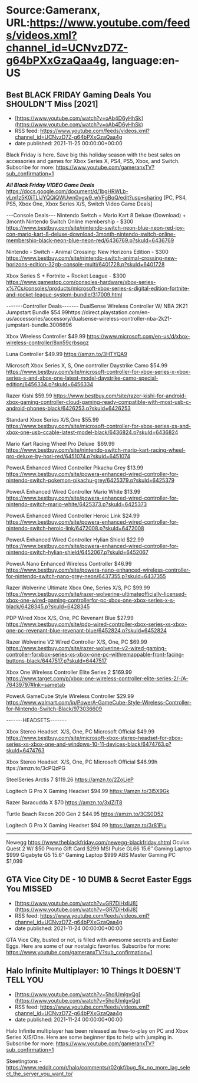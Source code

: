 # Source:Gameranx, URL:https://www.youtube.com/feeds/videos.xml?channel_id=UCNvzD7Z-g64bPXxGzaQaa4g, language:en-US

## Best BLACK FRIDAY Gaming Deals You SHOULDN'T Miss [2021]
 - [https://www.youtube.com/watch?v=oAb4D6yHhSk](https://www.youtube.com/watch?v=oAb4D6yHhSk)
 - RSS feed: https://www.youtube.com/feeds/videos.xml?channel_id=UCNvzD7Z-g64bPXxGzaQaa4g
 - date published: 2021-11-25 00:00:00+00:00

Black Friday is here. Save big this holiday season with the best sales on accessories and games for Xbox Series X, PS4, PS5, Xbox, and Switch.
Subscribe for more: https://www.youtube.com/gameranxTV?sub_confirmation=1

***All Black Friday VIDEO Game Deals*** 
https://docs.google.com/document/d/1bgHRWLb-vLm1z5K0iTLlJYQQiQWUwn0vgw9_wVFgBqQ/edit?usp=sharing
[PC, PS4, PS5, Xbox One, Xbox Series X/S, Switch Video Game Deals]

---Console Deals---
Nintendo Switch + Mario Kart 8 Deluxe (Download) + 3month Nintendo Switch Online membership - $300
https://www.bestbuy.com/site/nintendo-switch-neon-blue-neon-red-joy-con-mario-kart-8-deluxe-download-3month-nintendo-switch-online-membership-black-neon-blue-neon-red/6436769.p?skuId=6436769

Nintendo - Switch - Animal Crossing: New Horizons Edition - $300
https://www.bestbuy.com/site/nintendo-switch-animal-crossing-new-horizons-edition-32gb-console-multi/6401728.p?skuId=6401728

Xbox Series S + Fortnite + Rocket League - $300
https://www.gamestop.com/consoles-hardware/xbox-series-x%7Cs/consoles/products/microsoft-xbox-series-s-digital-edition-fortnite-and-rocket-league-system-bundle/317009.html

-------Controller Deals-------
DualSense Wireless Controller W/ NBA 2K21 Jumpstart Bundle $54.99https://direct.playstation.com/en-us/accessories/accessory/dualsense-wireless-controller-nba-2k21-jumpstart-bundle.3006696

Xbox Wireless Controller $49.99
https://www.microsoft.com/en-us/d/xbox-wireless-controller/8xn59crbsqgz

Luna Controller $49.99
https://amzn.to/3HTYQA9

Microsoft Xbox Series X, S, One controller Daystrike Camo $54.99
https://www.bestbuy.com/site/microsoft-controller-for-xbox-series-x-xbox-series-s-and-xbox-one-latest-model-daystrike-camo-special-edition/6456334.p?skuId=6456334

Razer Kishi $59.99
https://www.bestbuy.com/site/razer-kishi-for-android-xbox-gaming-controller-cloud-gaming-ready-compatible-with-most-usb-c-android-phones-black/6426253.p?skuId=6426253

Standard Xbox Series X/S,One $55.99
https://www.bestbuy.com/site/microsoft-controller-for-xbox-series-xs-and-xbox-one-usb-ccable-latest-model-black/6436824.p?skuId=6436824

Mario Kart Racing Wheel Pro Deluxe  $69.99
https://www.bestbuy.com/site/nintendo-switch-mario-kart-racing-wheel-pro-deluxe-by-hori-red/6451074.p?skuId=6451074

PowerA Enhanced Wired Controller Pikachu Grey $13.99
https://www.bestbuy.com/site/powera-enhanced-wired-controller-for-nintendo-switch-pokemon-pikachu-grey/6425379.p?skuId=6425379

PowerA Enhanced Wired Controller Mario White $13.99
https://www.bestbuy.com/site/powera-enhanced-wired-controller-for-nintendo-switch-mario-white/6425373.p?skuId=6425373



PowerA Enhanced Wired Controller Heroic Link $24.99
https://www.bestbuy.com/site/powera-enhanced-wired-controller-for-nintendo-switch-heroic-link/6472008.p?skuId=6472008

PowerA Enhanced Wired Controller Hylian Shield $22.99
https://www.bestbuy.com/site/powera-enhanced-wired-controller-for-nintendo-switch-hylian-shield/6452067.p?skuId=6452067

PowerA Nano Enhanced Wireless Controller $46.99
https://www.bestbuy.com/site/powera-nano-enhanced-wireless-controller-for-nintendo-switch-nano-grey-neon/6437355.p?skuId=6437355

Razer Wolverine Ultimate Xbox One, Series X/S, PC $99.99
https://www.bestbuy.com/site/razer-wolverine-ultimateofficially-licensed-xbox-one-wired-gaming-controllerfor-pc-xbox-one-xbox-series-x-s-black/6428345.p?skuId=6428345

PDP Wired Xbox X/S, One, PC Revenant Blue $27.99
https://www.bestbuy.com/site/pdp-wired-controller-xbox-series-xs-xbox-one-pc-revenant-blue-revenant-blue/6452824.p?skuId=6452824

Razer Wolverine V2 Wired Controller X/S, One, PC $69.99
https://www.bestbuy.com/site/razer-wolverine-v2-wired-gaming-controller-forxbox-series-xs-xbox-one-pc-withremappable-front-facing-buttons-black/6447517.p?skuId=6447517

Xbox One Wireless Controller Elite Series 2 $169.99
https://www.target.com/p/xbox-one-wireless-controller-elite-series-2/-/A-76439797#lnk=sametab

PowerA GameCube Style Wireless Controller $29.99
https://www.walmart.com/ip/PowerA-GameCube-Style-Wireless-Controller-for-Nintendo-Switch-Black/973036609

-------HEADSETS-------

Xbox Stereo Headset  X/S, One, PC Microsoft Official $49.99
https://www.bestbuy.com/site/microsoft-xbox-stereo-headset-for-xbox-series-xs-xbox-one-and-windows-10-11-devices-black/6474763.p?skuId=6474763

Xbox Stereo Headset  X/S, One, PC Microsoft Official $46.99h
ttps://amzn.to/3cPQzPG

SteelSeries Arctis 7 $119.26
https://amzn.to/2ZoLieP

Logitech G Pro X Gaming Headset $94.99
https://amzn.to/3l5X9Gk

Razer Baracudda X $70
https://amzn.to/3xlZiT8

Turtle Beach Recon 200 Gen 2 $44.95
https://amzn.to/3CS0D52

Logitech G Pro X Gaming Headset $94.99
https://amzn.to/3r81Piu

-----------

Newegg
https://www.theblackfriday.com/newegg-blackfriday.shtml
Oculus Quest 2 W/ $50 Promo Gift Card $299
MSI Pulse GL66 15.6″ Gaming Laptop $999
Gigabyte G5 15.6″ Gaming Laptop $999
ABS Master Gaming PC $1,099

## GTA Vice City DE - 10 DUMB & Secret Easter Eggs You MISSED
 - [https://www.youtube.com/watch?v=GR7DiHxIiJ8](https://www.youtube.com/watch?v=GR7DiHxIiJ8)
 - RSS feed: https://www.youtube.com/feeds/videos.xml?channel_id=UCNvzD7Z-g64bPXxGzaQaa4g
 - date published: 2021-11-24 00:00:00+00:00

GTA Vice City, busted or not, is filled with awesome secrets and Easter Eggs. Here are some of our nostalgic favorites.
Subscribe for more: https://www.youtube.com/gameranxTV?sub_confirmation=1

## Halo Infinite Multiplayer: 10 Things It DOESN'T TELL YOU
 - [https://www.youtube.com/watch?v=5holUmlgvQg](https://www.youtube.com/watch?v=5holUmlgvQg)
 - RSS feed: https://www.youtube.com/feeds/videos.xml?channel_id=UCNvzD7Z-g64bPXxGzaQaa4g
 - date published: 2021-11-24 00:00:00+00:00

Halo Infinite multiplayer has been released as free-to-play on PC and Xbox Series X/S/One. Here are some beginner tips to help with jumping in.
Subscribe for more: https://www.youtube.com/gameranxTV?sub_confirmation=1

Skeetingtons - https://www.reddit.com/r/halo/comments/r02gkf/bug_fix_no_more_lag_select_the_server_you_want_to/

